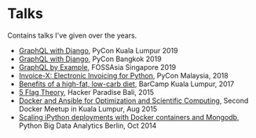 # Talks

Contains talks I've given over the years.

- [GraphQL with Django](https://m3nu.github.io/talks/?u=graphql-django-kl.md), PyCon Kuala Lumpur 2019
- [GraphQL with Django](https://m3nu.github.io/talks/?u=graphql-django.md), PyCon Bangkok 2019
- [GraphQL by Example](https://m3nu.github.io/talks/?u=graphql.md), FOSSAsia Singapore 2019
- [Invoice-X: Electronic Invoicing for Python](https://m3nu.github.io/pycon-invoicex.pdf), PyCon Malaysia, 2018
- [Benefits of a high-fat, low-carb diet](https://m3nu.github.io/talks/?u=keto.md), BarCamp Kuala Lumpur, 2017
- [5 Flag Theory](https://m3nu.github.io/talks/?u=flags.md), Hacker Paradise Bali, 2015
- [Docker and Ansible for Optimization and Scientific Computing](docker-KUL-2015.html), Second Docker Meetup in Kuala Lumpur, Aug 2015
- [Scaling iPython deployments with Docker containers and Mongodb](docker-BER-2014.html), Python Big Data Analytics Berlin, Oct 2014